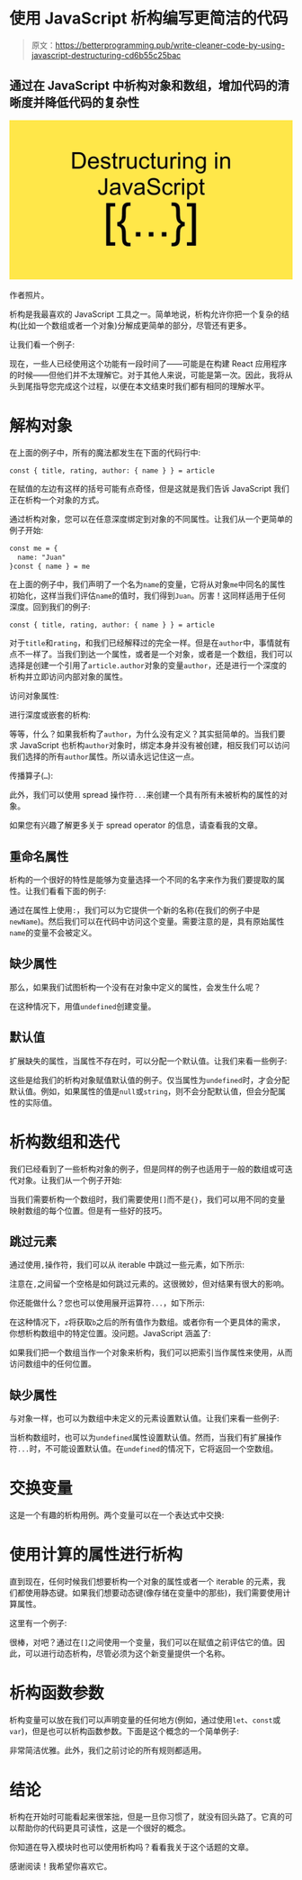 # 使用 JavaScript 析构编写更简洁的代码

> 原文：<https://betterprogramming.pub/write-cleaner-code-by-using-javascript-destructuring-cd6b55c25bac>

## 通过在 JavaScript 中析构对象和数组，增加代码的清晰度并降低代码的复杂性

![](img/ce7d5e05a55dffc800779415b8c18747.png)

作者照片。

析构是我最喜欢的 JavaScript 工具之一。简单地说，析构允许你把一个复杂的结构(比如一个数组或者一个对象)分解成更简单的部分，尽管还有更多。

让我们看一个例子:

现在，一些人已经使用这个功能有一段时间了——可能是在构建 React 应用程序的时候——但他们并不太理解它。对于其他人来说，可能是第一次。因此，我将从头到尾指导您完成这个过程，以便在本文结束时我们都有相同的理解水平。

# 解构对象

在上面的例子中，所有的魔法都发生在下面的代码行中:

```
const { title, rating, author: { name } } = article
```

在赋值的左边有这样的括号可能有点奇怪，但是这就是我们告诉 JavaScript 我们正在析构一个对象的方式。

通过析构对象，您可以在任意深度绑定到对象的不同属性。让我们从一个更简单的例子开始:

```
const me = {
  name: "Juan"
}const { name } = me
```

在上面的例子中，我们声明了一个名为`name`的变量，它将从对象`me`中同名的属性初始化，这样当我们评估`name`的值时，我们得到`Juan`。厉害！这同样适用于任何深度。回到我们的例子:

```
const { title, rating, author: { name } } = article
```

对于`title`和`rating`，和我们已经解释过的完全一样。但是在`author`中，事情就有点不一样了。当我们到达一个属性，或者是一个对象，或者是一个数组，我们可以选择是创建一个引用了`article.author`对象的变量`author`，还是进行一个深度的析构并立即访问内部对象的属性。

访问对象属性:

进行深度或嵌套的析构:

等等，什么？如果我析构了`author`，为什么没有定义？其实挺简单的。当我们要求 JavaScript 也析构`author`对象时，绑定本身并没有被创建，相反我们可以访问我们选择的所有`author`属性。所以请永远记住这一点。

传播算子(`…`):

此外，我们可以使用 spread 操作符`...`来创建一个具有所有未被析构的属性的对象。

如果您有兴趣了解更多关于 spread operator 的信息，请查看我的文章。

## 重命名属性

析构的一个很好的特性是能够为变量选择一个不同的名字来作为我们要提取的属性。让我们看看下面的例子:

通过在属性上使用`:`，我们可以为它提供一个新的名称(在我们的例子中是`newName`)。然后我们可以在代码中访问这个变量。需要注意的是，具有原始属性`name`的变量不会被定义。

## 缺少属性

那么，如果我们试图析构一个没有在对象中定义的属性，会发生什么呢？

在这种情况下，用值`undefined`创建变量。

## 默认值

扩展缺失的属性，当属性不存在时，可以分配一个默认值。让我们来看一些例子:

这些是给我们的析构对象赋值默认值的例子。仅当属性为`undefined`时，才会分配默认值。例如，如果属性的值是`null`或`string`，则不会分配默认值，但会分配属性的实际值。

# 析构数组和迭代

我们已经看到了一些析构对象的例子，但是同样的例子也适用于一般的数组或可迭代对象。让我们从一个例子开始:

当我们需要析构一个数组时，我们需要使用`[]`而不是`{}`，我们可以用不同的变量映射数组的每个位置。但是有一些好的技巧。

## 跳过元素

通过使用`,`操作符，我们可以从 iterable 中跳过一些元素，如下所示:

注意在`,`之间留一个空格是如何跳过元素的。这很微妙，但对结果有很大的影响。

你还能做什么？您也可以使用展开运算符`...`，如下所示:

在这种情况下，`z`将获取`b`之后的所有值作为数组。或者你有一个更具体的需求，你想析构数组中的特定位置。没问题。JavaScript 涵盖了:

如果我们把一个数组当作一个对象来析构，我们可以把索引当作属性来使用，从而访问数组中的任何位置。

## 缺少属性

与对象一样，也可以为数组中未定义的元素设置默认值。让我们来看一些例子:

当析构数组时，也可以为`undefined`属性设置默认值。然而，当我们有扩展操作符`...`时，不可能设置默认值。在`undefined`的情况下，它将返回一个空数组。

# 交换变量

这是一个有趣的析构用例。两个变量可以在一个表达式中交换:

# 使用计算的属性进行析构

直到现在，任何时候我们想要析构一个对象的属性或者一个 iterable 的元素，我们都使用静态键。如果我们想要动态键(像存储在变量中的那些)，我们需要使用计算属性。

这里有一个例子:

很棒，对吧？通过在`[]`之间使用一个变量，我们可以在赋值之前评估它的值。因此，可以进行动态析构，尽管必须为这个新变量提供一个名称。

# 析构函数参数

析构变量可以放在我们可以声明变量的任何地方(例如，通过使用`let`、`const`或`var`)，但是也可以析构函数参数。下面是这个概念的一个简单例子:

非常简洁优雅。此外，我们之前讨论的所有规则都适用。

# 结论

析构在开始时可能看起来很笨拙，但是一旦你习惯了，就没有回头路了。它真的可以帮助你的代码更具可读性，这是一个很好的概念。

你知道在导入模块时也可以使用析构吗？看看我关于这个话题的文章。

感谢阅读！我希望你喜欢它。